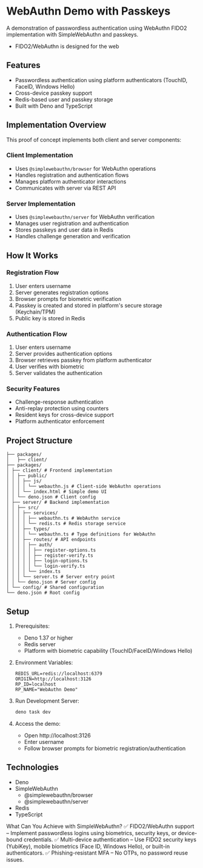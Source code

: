 # WebAuthn Demo with Passkeys

A demonstration of passwordless authentication using WebAuthn FIDO2 implementation with SimpleWebAuthn and passkeys. 
* FIDO2/WebAuthn is designed for the web

## Features

- Passwordless authentication using platform authenticators (TouchID, FaceID, Windows Hello)
- Cross-device passkey support
- Redis-based user and passkey storage
- Built with Deno and TypeScript

## Implementation Overview

This proof of concept implements both client and server components:

### Client Implementation
- Uses `@simplewebauthn/browser` for WebAuthn operations
- Handles registration and authentication flows
- Manages platform authenticator interactions
- Communicates with server via REST API

### Server Implementation
- Uses `@simplewebauthn/server` for WebAuthn verification
- Manages user registration and authentication
- Stores passkeys and user data in Redis
- Handles challenge generation and verification

## How It Works

### Registration Flow
1. User enters username
2. Server generates registration options
3. Browser prompts for biometric verification
4. Passkey is created and stored in platform's secure storage (Keychain/TPM)
5. Public key is stored in Redis

### Authentication Flow
1. User enters username
2. Server provides authentication options
3. Browser retrieves passkey from platform authenticator
4. User verifies with biometric
5. Server validates the authentication

### Security Features
- Challenge-response authentication
- Anti-replay protection using counters
- Resident keys for cross-device support
- Platform authenticator enforcement

## Project Structure

```
├── packages/
│   ├── client/ 
├── packages/
│ ├── client/ # Frontend implementation
│ │ ├── public/
│ │ │ ├── js/
│ │ │ │ └── webauthn.js # Client-side WebAuthn operations
│ │ │ └── index.html # Simple demo UI
│ │ └── deno.json # Client config
│ ├── server/ # Backend implementation
│ │ ├── src/
│ │ │ ├── services/
│ │ │ │ ├── webauthn.ts # WebAuthn service
│ │ │ │ └── redis.ts # Redis storage service
│ │ │ ├── types/
│ │ │ │ └── webauthn.ts # Type definitions for WebAuthn
│ │ │ ├── routes/ # API endpoints
│ │ │ │ ├── auth/
│ │ │ │ │ ├── register-options.ts
│ │ │ │ │ ├── register-verify.ts
│ │ │ │ │ ├── login-options.ts
│ │ │ │ │ └── login-verify.ts
│ │ │ │ └── index.ts
│ │ │ └── server.ts # Server entry point
│ │ └── deno.json # Server config
│ └── config/ # Shared configuration
└── deno.json # Root config
```                   

## Setup

1. Prerequisites:
   - Deno 1.37 or higher
   - Redis server
   - Platform with biometric capability (TouchID/FaceID/Windows Hello)

2. Environment Variables:
   ```
   REDIS_URL=redis://localhost:6379
   ORIGIN=http://localhost:3126
   RP_ID=localhost
   RP_NAME="WebAuthn Demo"
   ```

3. Run Development Server:
   ```bash
   deno task dev
   ```

4. Access the demo:
   - Open http://localhost:3126
   - Enter username
   - Follow browser prompts for biometric registration/authentication

## Technologies

- Deno
- SimpleWebAuthn
  - @simplewebauthn/browser
  - @simplewebauthn/server
- Redis
- TypeScript


What Can You Achieve with SimpleWebAuthn?
✅ FIDO2/WebAuthn support – Implement passwordless logins using biometrics, security keys, or device-bound credentials.
✅ Multi-device authentication – Use FIDO2 security keys (YubiKey), mobile biometrics (Face ID, Windows Hello), or built-in authenticators.
✅ Phishing-resistant MFA – No OTPs, no password reuse issues.